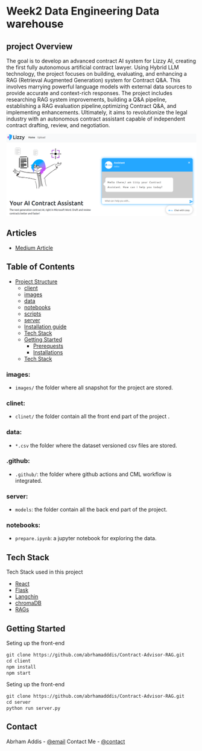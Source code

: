 # Week2 Data Engineering Data warehouse
## project Overview

The goal is to develop an advanced contract AI system for Lizzy AI, creating the first fully autonomous artificial contract lawyer. Using Hybrid LLM technology, the project focuses on building, evaluating, and enhancing a RAG (Retrieval Augmented Generation) system for Contract Q&A. This involves marrying powerful language models with external data sources to provide accurate and context-rich responses. The project includes researching RAG system improvements, building a Q&A pipeline, establishing a RAG evaluation pipeline,optimizing Contract Q&A, and implementing enhancements. Ultimately, it aims to revolutionize the legal industry with an autonomous contract assistant capable of independent contract drafting, review, and negotiation.

![landing-page](./images/front_end.png)
## Articles
- [Medium Article](https://medium.com/@abrhamaddis32/unraveling-the-potential-of-retrieval-augmented-generation-rag-in-building-and-enhancing-legal-d9c2b5f23969)

## Table of Contents
- [Project Structure](#project-structure)
    * [client](#clinet)
    * [images](images/)
    * [data](#data)
    * [notebooks](#notebooks)
    * [scripts](#scripts)
    * [server](#server)
  - [Installation guide](#installation-guide)
  - [Tech Stack](#tech-stack)
  - [Getting Started](#Getting-started)
    * [Prerequests](*prerequests)
    * [Installations](*installations)
  - [Tech Stack](#tech-stack)

### images:

- `images/` the folder where all snapshot for the project are stored.

### clinet:

- `clinet/` the folder contain all the front end part of the project .

### data:

 - `*.csv` the folder where the dataset versioned csv files are stored.

### .github:

- `.github/`: the folder where github actions and CML workflow is integrated.


### server:
- `models`: the folder contain all the back end part of the project.

### notebooks:

- `prepare.ipynb`: a jupyter notebook for exploring the data.

## Tech Stack 
Tech Stack used in this project
* [React](https://react.dev/learn)
* [Flask](https://flask.palletsprojects.com/en/3.0.x/)
* [Langchin](https://python.langchain.com/docs/use_cases/question_answering/)
* [chromaDB](https://www.trychroma.com/)
* [RAGs](https://docs.ragas.io/en/stable/)
## Getting Started
Seting up the front-end
```
git clone https://github.com/abrhamadddis/Contract-Advisor-RAG.git
cd client
npm install
npm start

```
Seting up the front-end
```
git clone https://github.com/abrhamadddis/Contract-Advisor-RAG.git
cd server
python run server.py 
```
## Contact

Abrham Addis - [@email](abrhamaddis32@gmail.com)
Contact Me  - [@contact](https://www.linkedin.com/in/abrham-addis-302748160/)
